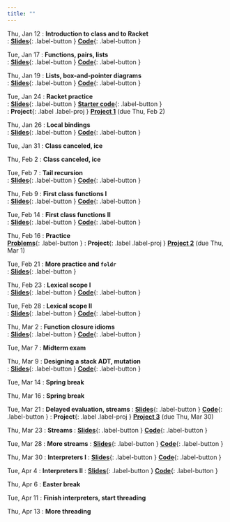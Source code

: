 ```yaml
---
title: ""
---
```


Thu, Jan 12
: **Introduction to class and to Racket**  
: [**Slides**](lectures/pl-lect1-slides.pdf){: .label-button } 
  [**Code**](lectures/pl-lect1-code.rkt){: .label-button }  
	
Tue, Jan 17
: **Functions, pairs, lists**  
: [**Slides**](lectures/pl-lect2-slides.pdf){: .label-button } 
  [**Code**](lectures/pl-lect2-code.rkt){: .label-button }  

Thu, Jan 19
: **Lists, box-and-pointer diagrams**  
: [**Slides**](lectures/pl-lect3-slides.pdf){: .label-button } 
  [**Code**](lectures/pl-lect3-code.rkt){: .label-button }  

Tue, Jan 24
: **Racket practice**  
: [**Slides**](lectures/pl-lect4-slides.pdf){: .label-button } 
  [**Starter code**](lectures/pl-lect4-code.rkt){: .label-button }  
: **Project**{: .label .label-proj } [**Project 1**](projects/proj1) (due Thu, Feb 2)
 
Thu, Jan 26
: **Local bindings**  
: [**Slides**](lectures/pl-lect5-slides.pdf){: .label-button }
  [**Code**](lectures/pl-lect5-code.rkt){: .label-button }  
  
Tue, Jan 31
: **Class canceled, ice**

Thu, Feb 2
: **Class canceled, ice**
  
Tue, Feb 7
: **Tail recursion**  
: [**Slides**](lectures/pl-lect6-slides.pdf){: .label-button }
  [**Code**](lectures/pl-lect6-code-handout.rkt){: .label-button } 
  
Thu, Feb 9
: **First class functions I**  
: [**Slides**](lectures/pl-lect7-slides.pdf){: .label-button }
  [**Code**](lectures/pl-lect7-code-start.rkt){: .label-button } 
  
Tue, Feb 14
: **First class functions II**  
: [**Slides**](lectures/pl-lect8-slides.pdf){: .label-button }
  [**Code**](lectures/pl-lect8-code.rkt){: .label-button } 
  
Thu, Feb 16
: **Practice**  
  [**Problems**](lectures/pl-lect8-code.rkt){: .label-button } 
: **Project**{: .label .label-proj } [**Project 2**](projects/proj2) (due Thu, Mar 1)
  
Tue, Feb 21
: **More practice and `foldr`**  
: [**Slides**](lectures/pl-lect10-slides.pdf){: .label-button }
  
Thu, Feb 23
: **Lexical scope I**  
: [**Slides**](lectures/pl-lect11-slides.pdf){: .label-button }
  [**Code**](lectures/pl-lect11-code.rkt){: .label-button } 
  
Tue, Feb 28
: **Lexical scope II**  
: [**Slides**](lectures/pl-lect12-slides.pdf){: .label-button }
  [**Code**](lectures/pl-lect12-code.rkt){: .label-button } 
  
Thu, Mar 2
: **Function closure idioms**  
: [**Slides**](lectures/pl-lect13-slides.pdf){: .label-button }
  [**Code**](lectures/pl-lect13-code.rkt){: .label-button } 
  
Tue, Mar 7
: **Midterm exam**  
  
Thu, Mar 9
: **Designing a stack ADT, mutation**  
: [**Slides**](lectures/pl-lect14-slides.pdf){: .label-button }
  [**Code**](lectures/pl-lect14-code.rkt){: .label-button } 
  
Tue, Mar 14
: **Spring break**  
  
Thu, Mar 16
: **Spring break**  

Tue, Mar 21
: **Delayed evaluation, streams**
: [**Slides**](lectures/pl-streams1-slides.pdf){: .label-button }
  [**Code**](lectures/pl-streams1-code.rkt){: .label-button } 
: **Project**{: .label .label-proj } [**Project 3**](projects/proj3) (due Thu, Mar 30)

Thu, Mar 23
: **Streams**
: [**Slides**](lectures/pl-streams2-slides.pdf){: .label-button }
  [**Code**](lectures/pl-streams2-code.rkt){: .label-button } 

Tue, Mar 28
: **More streams**
: [**Slides**](lectures/pl-streams3-slides.pdf){: .label-button }
  [**Code**](lectures/pl-streams3-code.rkt){: .label-button } 

Thu, Mar 30
: **Interpreters I**
: [**Slides**](lectures/unit-interpreters/interp1-slides.pdf){: .label-button }
  [**Code**](lectures/unit-interpreters/interpreter-start-day1.rkt){: .label-button } 
  
Tue, Apr 4
: **Interpreters II**
: [**Slides**](lectures/unit-interpreters/interp1-slides.pdf){: .label-button }
  [**Code**](lectures/unit-interpreters/interpreter-start-day1.rkt){: .label-button } 
  
Thu, Apr 6
: **Easter break**
  
Tue, Apr 11
: **Finish interpreters, start threading**

Thu, Apr 13
: **More threading**
